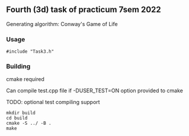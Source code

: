 ## Fourth (3d) task of practicum 7sem 2022

Generating algorithm: Conway's Game of Life

### Usage
`#include "Task3.h"` 


### Building
cmake required

Can compile test.cpp file if -DUSER_TEST=ON option provided to cmake

TODO: optional test compiling support 
```
mkdir build
cd build
cmake -S ../ -B .
make
```